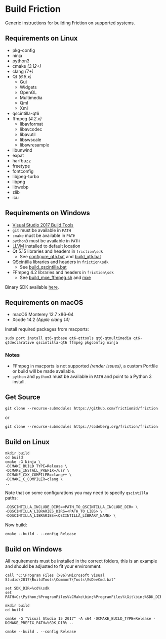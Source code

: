 # Build Friction

Generic instructions for building Friction on supported systems.

## Requirements on Linux

* pkg-config
* ninja
* python3
* cmake *(3.12+)*
* clang *(7+)*
* Qt *(6.8.x)*
    * Gui
    * Widgets
    * OpenGL
    * Multimedia
    * Qml
    * Xml
* qscintilla-qt6
* ffmpeg *(4.2.x)*
    * libavformat
    * libavcodec
    * libavutil
    * libswscale
    * libswresample
* libunwind
* expat
* harfbuzz
* freetype
* fontconfig
* libjpeg-turbo
* libpng
* libwebp
* zlib
* icu

## Requirements on Windows

* [Visual Studio 2017 Build Tools](https://aka.ms/vs/15/release/vs_buildtools.exe)
* `git` must be available in `PATH`
* `cmake` must be available in `PATH`
* `python3` must be available in `PATH`
* [LLVM](https://github.com/llvm/llvm-project/releases/download/llvmorg-15.0.7/LLVM-15.0.7-win64.exe) installed to default location
* Qt 5.15 libraries and headers in `friction\sdk`
  * See [configure_qt5.bat](src/scripts/configure_qt5.bat) and [build_qt5.bat](src/scripts/build_qt5.bat)
* QScintilla libraries and headers in `friction\sdk`
  * See [build_qscintilla.bat](src/scripts/build_qscintilla.bat)
* FFmpeg 4.2 libraries and headers in `friction\sdk`
  * See [build_mxe_ffmpeg.sh](src/scripts/build_mxe_ffmpeg.sh) and [mxe](https://github.com/friction2d/mxe)

Binary SDK available [here](https://github.com/friction2d/friction-sdk/releases).

## Requirements on macOS

* macOS Monterey 12.7 x86-64
* Xcode 14.2 *(Apple clang 14)*

Install required packages from macports:

```
sudo port install qt6-qtbase qt6-qttools qt6-qtmultimedia qt6-qtdeclarative qscintilla-qt6 ffmpeg pkgconfig ninja
```
### Notes

* FFmpeg in macports is not supported *(render issues)*, a custom Portfile or build will be made available.
* `python` and `python3` must be available in `PATH` and point to a Python 3 install.

## Get Source

```
git clone --recurse-submodules https://github.com/friction2d/friction
```

or

```
git clone --recurse-submodules https://codeberg.org/friction/friction
```

## Build on Linux

```
mkdir build
cd build
cmake -G Ninja \
-DCMAKE_BUILD_TYPE=Release \
-DCMAKE_INSTALL_PREFIX=/usr \
-DCMAKE_CXX_COMPILER=clang++ \
-DCMAKE_C_COMPILER=clang \
..
```
Note that on some configurations you may need to specify `qscintilla` paths:
```
-DQSCINTILLA_INCLUDE_DIRS=<PATH_TO_QSCINTILLA_INCLUDE_DIR> \
-DQSCINTILLA_LIBRARIES_DIRS=<PATH_TO_LIBS> \
-DQSCINTILLA_LIBRARIES=<QSCINTILLA_LIBRARY_NAME> \
```

Now build:

```
cmake --build . --config Release
```

## Build on Windows

All requirements must be installed in the correct folders, this is an example and should be adjusted to fit your environment.

```
call "C:\Program Files (x86)\Microsoft Visual Studio\2017\BuildTools\Common7\Tools\VsDevCmd.bat"

set SDK_DIR=%cd%\sdk
set PATH=C:\Python;%ProgramFiles%\CMake\bin;%ProgramFiles%\Git\bin;%SDK_DIR%\bin;%PATH%

mkdir build
cd build

cmake -G "Visual Studio 15 2017" -A x64 -DCMAKE_BUILD_TYPE=Release -DCMAKE_PREFIX_PATH=%SDK_DIR% ..

cmake --build . --config Release
```
